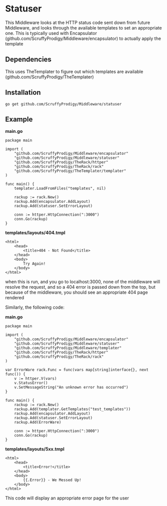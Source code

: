 #	Statuser
This Middleware looks at the HTTP status code sent down from future Middleware, and looks through the available templates to set an appropriate one.  This is typically used with Encapsulator (github.com/ScruffyProdigy/Middleware/encapsulator) to actually apply the template

## 	Dependencies
This uses TheTemplater to figure out which templates are available (github.com/ScruffyProdigy/TheTemplater)

## 	Installation
`go get github.com/ScruffyProdigy/Middleware/statuser`

## 	Example

__main.go__

	package main

	import (
		"github.com/ScruffyProdigy/Middleware/encapsulator"
		"github.com/ScruffyProdigy/Middleware/statuser"
		"github.com/ScruffyProdigy/TheRack/httper"
		"github.com/ScruffyProdigy/TheRack/rack"
		"github.com/ScruffyProdigy/TheTemplater/templater"
	)

	func main() {
		templater.LoadFromFiles("templates", nil)

		rackup := rack.New()
		rackup.Add(encapsulator.AddLayout)
		rackup.Add(statuser.SetErrorLayout)

		conn := httper.HttpConnection(":3000")
		conn.Go(rackup)
	}
	
	
__templates/layouts/404.tmpl__

	<html>
		<head>
			<title>404 - Not Found</title>
		</head>
		<body>
			Try Again!
		</body>
	</html>
	
when this is run, and you go to localhost:3000, none of the middleware will resolve the request, and so a 404 error is passed down from the top, but because of the middleware, you should see an appropriate 404 page rendered

Similarly, the following code:

__main.go__

	package main

	import (
		"github.com/ScruffyProdigy/Middleware/encapsulator"
		"github.com/ScruffyProdigy/Middleware/statuser"
		"github.com/ScruffyProdigy/Middleware/templater"
		"github.com/ScruffyProdigy/TheRack/httper"
		"github.com/ScruffyProdigy/TheRack/rack"
	)

	var ErrorWare rack.Func = func(vars map[string]interface{}, next func()) {
		v := httper.V(vars)
		v.StatusError()
		v.SetMessageString("An unknown error has occurred")
	}

	func main() {
		rackup := rack.New()
		rackup.Add(templater.GetTemplates("test_templates"))
		rackup.Add(encapsulator.AddLayout)
		rackup.Add(statuser.SetErrorLayout)
		rackup.Add(ErrorWare)

		conn := httper.HttpConnection(":3000")
		conn.Go(rackup)
	}
	

__templates/layouts/5xx.tmpl__

	<html>
		<head>
			<title>Error!</title>
		</head>
		<body>
			{{.Error}} - We Messed Up!
		</body>
	</html>

This code will display an appropriate error page for the user